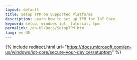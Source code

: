 ```yaml
---
layout: default
title: Setup TPM on Supported Platforms
description: Learn how to set up TPM for IoT Core.
keyword: setup, windows iot, tutorial, tpm
permalink: /en-US/Docs/SetupTPM.htm
lang: en-US
---
```

{% include redirect.html url="https://docs.microsoft.com/en-us/windows/iot-core/secure-your-device/setuptpm" %}
